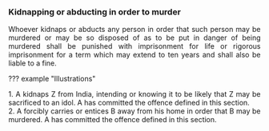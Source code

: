 ### Kidnapping or abducting in order to murder
<div style="text-align: justify">

Whoever kidnaps or abducts any person in order that such person may be murdered or may be so disposed of as to be put in danger of being murdered shall be punished with imprisonment for life or rigorous imprisonment for a term which may extend to ten years and shall also be liable to a fine.

</div>

??? example "Illustrations"
    <div style="text-align: justify"> 1. A kidnaps Z from India, intending or knowing it to be likely that Z may be sacrificed to an idol. A has committed the offence defined in this section.
    <div style="text-align: justify"> 2. A forcibly carries or entices B away from his home in order that B may be murdered. A has committed the offence defined in this section.
